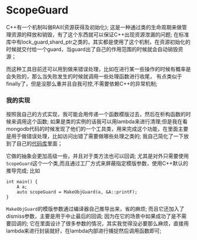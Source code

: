 # ScopeGuard

C++有一个机制叫做RAII(资源获得及初始化); 这是一种通过类的生命周期来做管理资源的释放和销毁，有了这个东西就可以保证C++出现资源泄漏的问题; 在标准库中有lock_guard,shard_ptr之类的，其实都是使用了这个机制，在资源初始化的时候就交付给一个guard，当guard出了自己的作用范围的时候就会自动销毁资源；

而这种工具目前还可以用到做来错误处理，比如在进行某一些操作的时候有概率是会失败的，那么当失败发生的时候就调用一些处理函数进行收尾， 有点类似于finally了，但是没那么重并且自我可控,不需要依赖C++的异常机制;

### 我的实现

按照我自己的方式实现，我可能会用传递一个函数模版过去，然后在析构函数的时候来调用这个函数; 如果是类的实例的话我可以用lambda来进行清理;但是我在看mongodb代码的时候发现了他们的一个工具类，用来完成这个功能，在里面主要是用于做错误处理，比如访问出错了需要做哪些处理之类的; 我自己简化了一下放到了自己的[代码库](https://github.com/andrewrong/base_library/blob/master/base/ScopeGuard.h)里面；

它做的抽象会更加高级一些，并且对于类方法也可以回调; 尤其是对外只需要使用`ScopeGuard`这个一个类,而且通过工厂方式来屏蔽指定模版参数，使用C++默认的推导完成; 比如

```
int main() {
    A a;
    auto scopeGuard = MakeObjGuard(a, &A::printF);
}
```

`MakeObjGuard`的模版参数通过编译器自己推导出来，省的麻烦; 而且它还加入了dismiss参数，主要是用于中止最后的回调; 因为在它的场景中如果成功了是不需要回调的;  它在里面设计了很多参数的情况，其实我觉得没必要那么麻烦，直接用lambda来进行封装就好，在lambda内部进行捕捉然后调用函数即可; 

